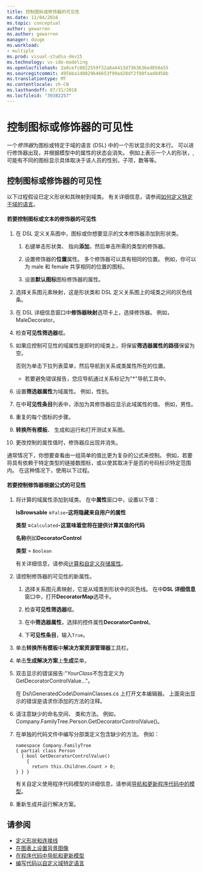 ```yaml
---
title: 控制图标或修饰器的可见性
ms.date: 11/04/2016
ms.topic: conceptual
author: gewarren
ms.author: gewarren
manager: douge
ms.workload:
- multiple
ms.prod: visual-studio-dev15
ms.technology: vs-ide-modeling
ms.openlocfilehash: 2a0cefc0822559f32a8a4413d7363636ed850a55
ms.sourcegitcommit: 495bba1d8029646653f99ad20df2f80faad8d58b
ms.translationtype: MT
ms.contentlocale: zh-CN
ms.lasthandoff: 07/31/2018
ms.locfileid: "39382257"
---
```

# <a name="controlling-the-visibility-of-an-icon-or-decorator"></a>控制图标或修饰器的可见性
一个*修饰器*为图标或特定于域的语言 (DSL) 中的一个形状显示的文本行。 可以进行修饰器出现，并根据模型中的属性的状态会消失。 例如上表示一个人的形状，, 可能有不同的图标显示具体取决于该人员的性别，子项，数等等。

## <a name="controlling-the-visibility-of-an-icon-or-decorator"></a>控制图标或修饰器的可见性
 以下过程假设已定义形状和其映射到域类。 有关详细信息，请参阅[如何定义特定于域的语言](../modeling/how-to-define-a-domain-specific-language.md)。

#### <a name="to-control-the-visibility-of-an-icon-or-text-decorator"></a>若要控制图标或文本的修饰器的可见性

1.  在 DSL 定义关系图中，图标或你想要显示的文本修饰器添加到形状类。

    1.  右键单击形状类、 指向**添加**，然后单击所需的类型的修饰器。

    2.  设置修饰器的**位置**属性。 多个修饰器可以具有相同的位置。 例如，你可以为 male 和 female 共享相同的位置的图标。

    3.  设置**默认图标**图标修饰器的属性。

2.  选择关系图元素映射，这是形状类和 DSL 定义关系图上的域类之间的灰色线条。

3.  在 DSL 详细信息窗口中**修饰器映射**选项卡上，选择修饰器。 例如，MaleDecorator。

4.  检查**可见性筛选器**框。

5.  如果应控制可见性的域属性是即时的域类上，将保留**筛选器属性的路径**保留为空。

     否则为单击下拉列表菜单，然后导航到关系或类属性所在的位置。

    -   若要避免错误报告，您应导航通过关系标记为"*"导航工具中。

6.  设置**筛选器属性**为域属性。 例如，性别。

7.  在中**可见性条目**列表中，添加为其修饰器应显示此域属性的值。 例如，男性。

8.  重复的每个图标的步骤。

9. **转换所有模板**、 生成和运行和打开测试关系图。

10. 更改控制的属性值时，修饰器应出现并消失。

 通常情况下，你想要查看由一组简单的值比更为复杂的公式来控制。 例如，若要将具有依赖于特定类型的链接数图标，或以使其取决于是否的号码标识特定范围内。 在这种情况下，使用以下过程。

#### <a name="to-control-the-visibility-of-a-decorator-based-on-a-formula"></a>若要控制修饰器根据公式的可见性

1.  将计算的域属性添加到域类。 在中**属性**窗口中，设置以下值：

     **IsBrowsable =**`False`**-这将隐藏来自用户的属性** 

     **类型 =**`Calculated`**-这意味着您将在提供计算其值的代码** 

     **名称**例如**DecoratorControl**

     **类型** = `Boolean`

     有关详细信息，请参阅[计算和自定义存储属性](../modeling/calculated-and-custom-storage-properties.md)。

2.  请控制修饰器的可见性的新属性。

    1.  选择关系图元素映射，它是从域类到形状中的灰色线。 在中**DSL 详细信息**窗口中，打开**DecoratorMap**选项卡。

    2.  检查**可见性筛选器**框。

    3.  在中**筛选器属性**，选择的控件属性**DecoratorControl**。

    4.  下**可见性条目**，输入`True`。

3.  单击**转换所有模板**中**解决方案资源管理器**工具栏。

4.  单击**生成解决方案**上**生成**菜单。

5.  双击显示的错误报告:"*YourClass*不包含定义为 GetDecoratorControlValue..."。

     在 Dsl\GeneratedCode\DomainClasses.cs 上打开文本编辑器。 上面突出显示的错误是请求你添加的方法的注释。

6.  请注意缺少的命名空间、 类和方法。  例如，Company.FamilyTree.Person.GetDecoratorControlValue()。

7.  在单独的代码文件中编写分部类定义包含缺少的方法。 例如：

    ```
    namespace Company.FamilyTree
    { partial class Person
      { bool GetDecoratorControlValue()
        {
          return this.Children.Count > 0;
    } } }
    ```

     有关自定义使用程序代码模型的详细信息，请参阅[导航和更新程序代码中的模型](../modeling/navigating-and-updating-a-model-in-program-code.md)。

8.  重新生成并运行解决方案。

## <a name="see-also"></a>请参阅

- [定义形状和连接线](../modeling/defining-shapes-and-connectors.md)
- [在图表上设置背景图像](../modeling/setting-a-background-image-on-a-diagram.md)
- [在程序代码中导航和更新模型](../modeling/navigating-and-updating-a-model-in-program-code.md)
- [编写代码以自定义域特定语言](../modeling/writing-code-to-customise-a-domain-specific-language.md)